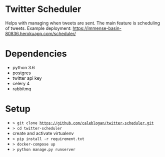 # Twitter Scheduler
Helps with managing when tweets are sent.
The main feature is scheduling of tweets.
Example deployment: 
https://immense-basin-80836.herokuapp.com/scheduler/

# Dependencies
- python 3.6
- postgres
- twitter api key
- celery 4
- rabbitmq

# Setup
- <code>> git clone https://github.com/caleblogan/twitter-scheduler.git</code>
- <code>> cd twitter-scheduler</code>
- create and activate virtualenv
- <code>> pip install -r requirement.txt</code>
- <code>> docker-compose up</code>
- <code>> python manage.py runserver</code>
